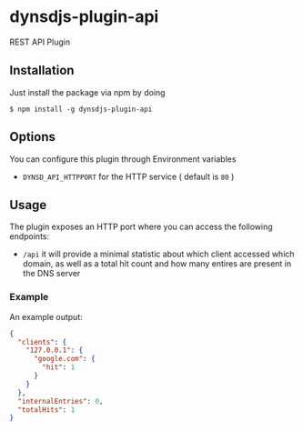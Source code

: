 # dynsdjs-plugin-api
REST API Plugin

## Installation

Just install the package via npm by doing

```shell
$ npm install -g dynsdjs-plugin-api
```

## Options

You can configure this plugin through Environment variables

- `DYNSD_API_HTTPPORT` for the HTTP service ( default is `80` )

## Usage

The plugin exposes an HTTP port where you can access the following endpoints:

- `/api` it will provide a minimal statistic about which client accessed which domain, as well as a total hit count and how many entires are present in the DNS server

### Example

An example output:

```json
{
  "clients": {
    "127.0.0.1": {
      "google.com": {
        "hit": 1
      }
    }
  },
  "internalEntries": 0,
  "totalHits": 1
}
```

